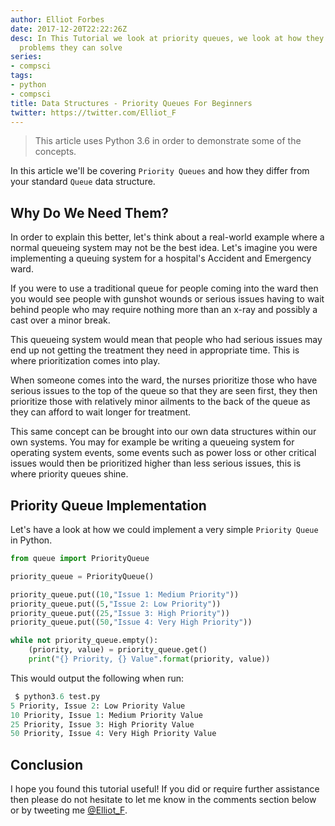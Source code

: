 ```yaml
---
author: Elliot Forbes
date: 2017-12-20T22:22:26Z
desc: In This Tutorial we look at priority queues, we look at how they work and what
  problems they can solve
series:
- compsci
tags:
- python
- compsci
title: Data Structures - Priority Queues For Beginners
twitter: https://twitter.com/Elliot_F
---
```


> This article uses Python 3.6 in order to demonstrate some of the concepts.

In this article we'll be covering `Priority Queues` and how they differ from your standard `Queue` data structure. 

## Why Do We Need Them?

In order to explain this better, let's think about a real-world example where a normal queueing system may not be the best idea. Let's imagine you were implementing a queuing system for a hospital's Accident and Emergency ward.

If you were to use a traditional queue for people coming into the ward then you would see people with gunshot wounds or serious issues having to wait behind people who may require nothing more than an x-ray and possibly a cast over a minor break. 

This queueing system would mean that people who had serious issues may end up not getting the treatment they need in appropriate time. This is where prioritization comes into play.

When someone comes into the ward, the nurses prioritize those who have serious issues to the top of the queue so that they are seen first, they then prioritize those with relatively minor ailments to the back of the queue as they can afford to wait longer for treatment. 

This same concept can be brought into our own data structures within our own systems. You may for example be writing a queueing system for operating system events, some events such as power loss or other critical issues would then be prioritized higher than less serious issues, this is where priority queues shine.

## Priority Queue Implementation

Let's have a look at how we could implement a very simple `Priority Queue` in Python.

```py
from queue import PriorityQueue

priority_queue = PriorityQueue()

priority_queue.put((10,"Issue 1: Medium Priority"))
priority_queue.put((5,"Issue 2: Low Priority"))
priority_queue.put((25,"Issue 3: High Priority"))
priority_queue.put((50,"Issue 4: Very High Priority"))

while not priority_queue.empty():
    (priority, value) = priority_queue.get()
    print("{} Priority, {} Value".format(priority, value))
```

This would output the following when run:

```py
 $ python3.6 test.py
5 Priority, Issue 2: Low Priority Value
10 Priority, Issue 1: Medium Priority Value
25 Priority, Issue 3: High Priority Value
50 Priority, Issue 4: Very High Priority Value
```

## Conclusion

I hope you found this tutorial useful! If you did or require further assistance then please do not hesitate to let me know in the comments section below or by tweeting me [@Elliot_F](https://twitter.com/elliot_f).